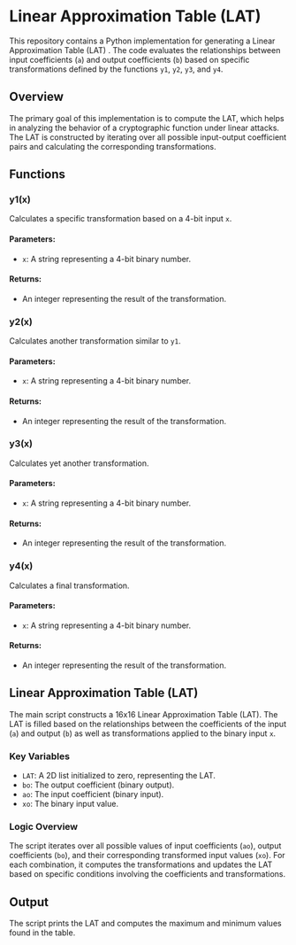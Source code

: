 # Linear Approximation Table (LAT)

This repository contains a Python implementation for generating a Linear Approximation Table (LAT) . The code evaluates the relationships between input coefficients (`a`) and output coefficients (`b`) based on specific transformations defined by the functions `y1`, `y2`, `y3`, and `y4`.

## Overview

The primary goal of this implementation is to compute the LAT, which helps in analyzing the behavior of a cryptographic function under linear attacks. The LAT is constructed by iterating over all possible input-output coefficient pairs and calculating the corresponding transformations.

## Functions

### y1(x)
Calculates a specific transformation based on a 4-bit input `x`.

#### Parameters:
- `x`: A string representing a 4-bit binary number.

#### Returns:
- An integer representing the result of the transformation.

### y2(x)
Calculates another transformation similar to `y1`.

#### Parameters:
- `x`: A string representing a 4-bit binary number.

#### Returns:
- An integer representing the result of the transformation.

### y3(x)
Calculates yet another transformation.

#### Parameters:
- `x`: A string representing a 4-bit binary number.

#### Returns:
- An integer representing the result of the transformation.

### y4(x)
Calculates a final transformation.

#### Parameters:
- `x`: A string representing a 4-bit binary number.

#### Returns:
- An integer representing the result of the transformation.

## Linear Approximation Table (LAT)

The main script constructs a 16x16 Linear Approximation Table (LAT). The LAT is filled based on the relationships between the coefficients of the input (`a`) and output (`b`) as well as transformations applied to the binary input `x`.

### Key Variables
- `LAT`: A 2D list initialized to zero, representing the LAT.
- `bo`: The output coefficient (binary output).
- `ao`: The input coefficient (binary input).
- `xo`: The binary input value.

### Logic Overview
The script iterates over all possible values of input coefficients (`ao`), output coefficients (`bo`), and their corresponding transformed input values (`xo`). For each combination, it computes the transformations and updates the LAT based on specific conditions involving the coefficients and transformations.

## Output
The script prints the LAT and computes the maximum and minimum values found in the table.

